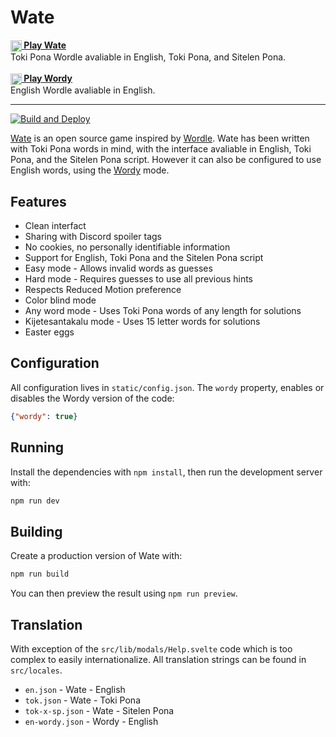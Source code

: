 # Wate

**[<img src="static/icon-tok.png" width="18" align="center"> Play Wate][1]**  
Toki Pona Wordle avaliable in English, Toki Pona, and Sitelen Pona.
<br/>
<br/>
**[<img src="static/icon-en.png" width="18" align="center"> Play Wordy][2]**  
English Wordle avaliable in English.

---

[![Build and Deploy](https://github.com/maciej-irl/wate/actions/workflows/main.yml/badge.svg)](https://github.com/maciej-irl/wate/actions/workflows/main.yml)

[Wate][1] is an open source game inspired by
[Wordle](https://www.nytimes.com/games/wordle/index.html).
Wate has been written with Toki Pona words in mind, with the interface avaliable
in English, Toki Pona, and the Sitelen Pona script. However it can also be
configured to use English words, using the [Wordy][2] mode.

[1]: https://wate.maciej.ie
[2]: https://wordy.maciej.ie

## Features

- Clean interfact
- Sharing with Discord spoiler tags
- No cookies, no personally identifiable information
- Support for English, Toki Pona and the Sitelen Pona script
- Easy mode - Allows invalid words as guesses
- Hard mode - Requires guesses to use all previous hints
- Respects Reduced Motion preference
- Color blind mode
- Any word mode - Uses Toki Pona words of any length for solutions
- Kijetesantakalu mode - Uses 15 letter words for solutions
- Easter eggs

## Configuration

All configuration lives in `static/config.json`.
The `wordy` property, enables or disables the Wordy version of the
code:

```json
{"wordy": true}
```

## Running

Install the dependencies with `npm install`, then run the development server
with:

```sh
npm run dev
```

## Building

Create a production version of Wate with:

```sh
npm run build
```

You can then preview the result using `npm run preview`.


## Translation

With exception of the `src/lib/modals/Help.svelte` code which is too complex
to easily internationalize. All translation strings can be found in
`src/locales`.

* `en.json` - Wate - English
* `tok.json` - Wate - Toki Pona
* `tok-x-sp.json` - Wate - Sitelen Pona
* `en-wordy.json` - Wordy - English
